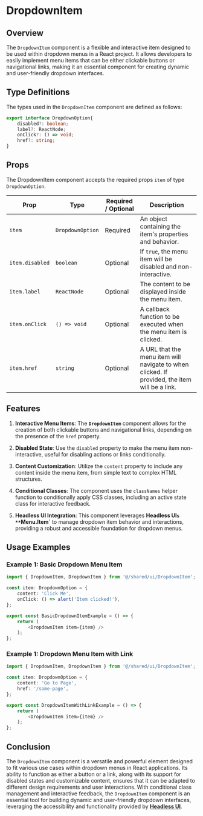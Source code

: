 # DropdownItem
## Overview
The `DropdownItem` component is a flexible and interactive item designed to be used within dropdown menus in a React project. It allows developers to easily implement menu items that can be either clickable buttons or navigational links, making it an essential component for creating dynamic and user-friendly dropdown interfaces.

## Type Definitions
The types used in the `DropdownItem` component are defined as follows:
```typescript
export interface DropdownOption{
    disabled?: boolean;
    label?: ReactNode;
    onClick?: () => void;
    href?: string;
}
```
## Props 
The DropdownItem component accepts the required props `item` of type `DropdownOption`.


| Prop   | Type             | Required / Optional | Description                                                                                  |
|--------|------------------|---------------------|----------------------------------------------------------------------------------------------|
| `item` | `DropdownOption`   |        Required     | An object containing the item's properties and behavior.                                     |
| `item.disabled` | `boolean`    |      Optional       | If `true`, the menu item will be disabled and non-interactive.                              |
| `item.label`  | `ReactNode`  |      Optional       | The content to be displayed inside the menu item.                                            |
| `item.onClick`  | `() => void` |      Optional       | A callback function to be executed when the menu item is clicked.                            |
| `item.href`     | `string`     |      Optional       | A URL that the menu item will navigate to when clicked. If provided, the item will be a link.|

## Features
1. **Interactive Menu Items**: The **`DropdownItem`** component allows for the creation of both clickable buttons and navigational links, depending on the presence of the `href` property.

2. **Disabled State**: Use the `disabled` property to make the menu item non-interactive, useful for disabling actions or links conditionally.

3. **Content Customization**: Utilize the `content` property to include any content inside the menu item, from simple text to complex HTML structures.

4. **Conditional Classes**: The component uses the `classNames` helper function to conditionally apply CSS classes, including an active state class for interactive feedback.

5. **Headless UI Integration**: This component leverages **Headless UI`s **`Menu.Item`** to manage dropdown item behavior and interactions, providing a robust and accessible foundation for dropdown menus.

## Usage Examples
### Example 1: Basic Dropdown Menu Item
```typescript jsx
import { DropdownItem, DropdownItem } from '@/shared/ui/DropdownItem';

const item: DropdownOption = {
    content: 'Click Me',
    onClick: () => alert('Item clicked!'),
};

export const BasicDropdownItemExample = () => {
    return (
        <DropdownItem item={item} />
    );
};
```

### Example 1: Dropdown Menu Item with Link
```typescript jsx
import { DropdownItem, DropdownItem } from '@/shared/ui/DropdownItem';

const item: DropdownOption = {
    content: 'Go to Page',
    href: '/some-page',
};

export const DropdownItemWithLinkExample = () => {
    return (
        <DropdownItem item={item} />
    );
};
```

## Conclusion
The `DropdownItem` component is a versatile and powerful element designed to fit various use cases within dropdown menus in React applications. Its ability to function as either a button or a link, along with its support for disabled states and customizable content, ensures that it can be adapted to different design requirements and user interactions. With conditional class management and interactive feedback, the `DropdownItem` component is an essential tool for building dynamic and user-friendly dropdown interfaces, leveraging the accessibility and functionality provided by **[Headless UI](https://headlessui.com/)**.
